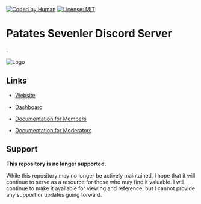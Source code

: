 

[![Coded by Human](https://camo.githubusercontent.com/6ad868d8edb3c435e29d1dde82d432717c340c21b29849dd391ec3eb2a7cd477/68747470733a2f2f696d672e736869656c64732e696f2f62616467652f436f646564253230427925323048756d616e2d3130302532352d627269676874677265656e)]()
[![License: MIT](https://img.shields.io/badge/License-MIT-yellow.svg)](https://opensource.org/licenses/MIT)



# Patates Sevenler Discord Server
.


![Logo](https://i.imgur.com/OaqveQp.png)


## Links

* [Website](https://patates-website.vercel.app/)
* [Dashboard](https://dashboard-html.vercel.app/)

* [Documentation for Members](https://laernos.gitbook.io/patates-sevenler/)
* [Documentation for Moderators](https://laernos.gitbook.io/mod-docs/)


## Support

__This repository is no longer supported.__

While this repository may no longer be actively maintained, I hope that it will continue to serve as a resource for those who may find it valuable. I will continue to make it available for viewing and reference, but I cannot provide any support or updates going forward.

